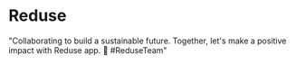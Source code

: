 # Reduse
"Collaborating to build a sustainable future. Together, let's make a positive impact with Reduse app. 🌱 #ReduseTeam"
